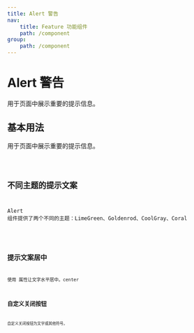 ```yaml
---
title: Alert 警告
nav:
    title: Feature 功能组件
    path: /component
group:
    path: /component
---
```


# Alert 警告
用于页面中展示重要的提示信息。

## 基本用法
用于页面中展示重要的提示信息。

<code src="./demo/index.tsx" />

## 不同主题的提示文案
Alert 组件提供了两个不同的主题：LimeGreen、Goldenrod、CoolGray、Coral

<code src="./demo/index2.tsx" />

## 提示文案居中
使用 属性让文字水平居中。center
<code src="./demo/index3.tsx" />

## 自定义关闭按钮
自定义关闭按钮为文字或其他符号。
<code src="./demo/index4.tsx" />
<API>